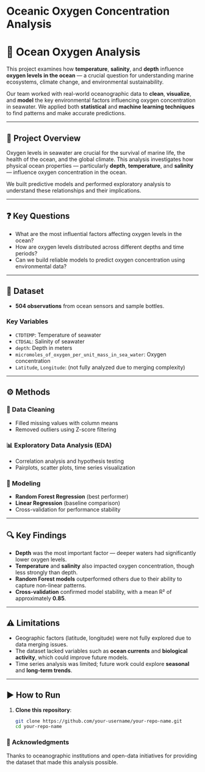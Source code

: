 # Oceanic Oxygen Concentration Analysis
# 🌊 Ocean Oxygen Analysis

This project examines how **temperature**, **salinity**, and **depth** influence **oxygen levels in the ocean** — a crucial question for understanding marine ecosystems, climate change, and environmental sustainability.

Our team worked with real-world oceanographic data to **clean**, **visualize**, and **model** the key environmental factors influencing oxygen concentration in seawater. We applied both **statistical** and **machine learning techniques** to find patterns and make accurate predictions.

---

## 📌 Project Overview

Oxygen levels in seawater are crucial for the survival of marine life, the health of the ocean, and the global climate. This analysis investigates how physical ocean properties — particularly **depth**, **temperature**, and **salinity** — influence oxygen concentration in the ocean.

We built predictive models and performed exploratory analysis to understand these relationships and their implications.

---

## ❓ Key Questions

- What are the most influential factors affecting oxygen levels in the ocean?
- How are oxygen levels distributed across different depths and time periods?
- Can we build reliable models to predict oxygen concentration using environmental data?

---

## 📂 Dataset

- **504 observations** from ocean sensors and sample bottles.

### Key Variables

- `CTDTEMP`: Temperature of seawater  
- `CTDSAL`: Salinity of seawater  
- `depth`: Depth in meters  
- `micromoles_of_oxygen_per_unit_mass_in_sea_water`: Oxygen concentration  
- `Latitude`, `Longitude`: (not fully analyzed due to merging complexity)

---

## ⚙️ Methods

### 🔧 Data Cleaning

- Filled missing values with column means  
- Removed outliers using Z-score filtering

### 📊 Exploratory Data Analysis (EDA)

- Correlation analysis and hypothesis testing  
- Pairplots, scatter plots, time series visualization

### 🤖 Modeling

- **Random Forest Regression** (best performer)  
- **Linear Regression** (baseline comparison)  
- Cross-validation for performance stability

---

## 🔍 Key Findings

- **Depth** was the most important factor — deeper waters had significantly lower oxygen levels.
- **Temperature** and **salinity** also impacted oxygen concentration, though less strongly than depth.
- **Random Forest models** outperformed others due to their ability to capture non-linear patterns.
- **Cross-validation** confirmed model stability, with a mean R² of approximately **0.85**.

---

## ⚠️ Limitations

- Geographic factors (latitude, longitude) were not fully explored due to data merging issues.
- The dataset lacked variables such as **ocean currents** and **biological activity**, which could improve future models.
- Time series analysis was limited; future work could explore **seasonal** and **long-term trends**.

---

## ▶️ How to Run

1. **Clone this repository**:
   ```bash
   git clone https://github.com/your-username/your-repo-name.git
   cd your-repo-name

### 🙌 Acknowledgments
Thanks to oceanographic institutions and open-data initiatives for providing the dataset that made this analysis possible.
